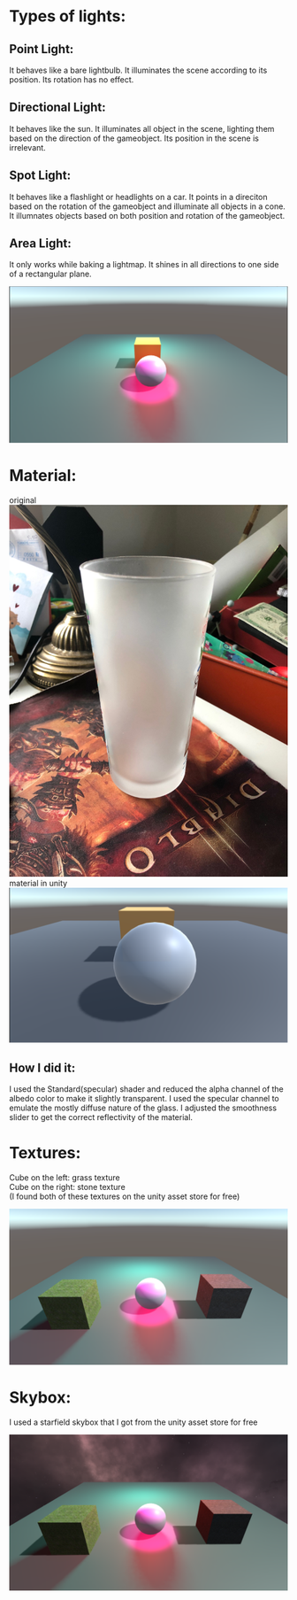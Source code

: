 # Types of lights:

## Point Light: <br/> 

It behaves like a bare lightbulb. It illuminates the scene 
according to its position. Its rotation has no effect. <br/>
## Directional Light: <br/>

It behaves like the sun. It illuminates all object in the scene, 
lighting them based on the direction of the gameobject. Its position in the scene is irrelevant. <br/>
## Spot Light: <br/>

It behaves like a flashlight or headlights on a car. It points in a direciton based 
on the rotation of the gameobject and illuminate all objects in a cone. It illumnates objects 
based on both position and rotation of the gameobject. <br/>
## Area Light: <br/>

It only works while baking a lightmap. It shines in all directions to one side of a rectangular plane. <br/>

![Lights](lights.png)

# Material:

original
![glass](IMG_2572.jpg)
material in unity
![material](glassMaterial.png)

## How I did it: <br/>

I used the Standard(specular) shader and reduced the alpha channel of the albedo color to make it slightly transparent. I used the specular channel to emulate the mostly diffuse nature of the glass. I adjusted the smoothness slider to get the correct reflectivity of the material. <br/>

# Textures: <br/>

Cube on the left: grass texture <br/>
Cube on the right: stone texture <br/>
(I found both of these textures on the unity asset store for free) <br/>

![textures](textures.png)

# Skybox: <br/>
I used a starfield skybox that I got from the unity asset store for free

![skybox](skybox.png)
